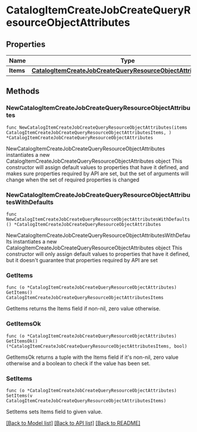 # CatalogItemCreateJobCreateQueryResourceObjectAttributes

## Properties

Name | Type | Description | Notes
------------ | ------------- | ------------- | -------------
**Items** | [**CatalogItemCreateJobCreateQueryResourceObjectAttributesItems**](CatalogItemCreateJobCreateQueryResourceObjectAttributesItems.md) |  | 

## Methods

### NewCatalogItemCreateJobCreateQueryResourceObjectAttributes

`func NewCatalogItemCreateJobCreateQueryResourceObjectAttributes(items CatalogItemCreateJobCreateQueryResourceObjectAttributesItems, ) *CatalogItemCreateJobCreateQueryResourceObjectAttributes`

NewCatalogItemCreateJobCreateQueryResourceObjectAttributes instantiates a new CatalogItemCreateJobCreateQueryResourceObjectAttributes object
This constructor will assign default values to properties that have it defined,
and makes sure properties required by API are set, but the set of arguments
will change when the set of required properties is changed

### NewCatalogItemCreateJobCreateQueryResourceObjectAttributesWithDefaults

`func NewCatalogItemCreateJobCreateQueryResourceObjectAttributesWithDefaults() *CatalogItemCreateJobCreateQueryResourceObjectAttributes`

NewCatalogItemCreateJobCreateQueryResourceObjectAttributesWithDefaults instantiates a new CatalogItemCreateJobCreateQueryResourceObjectAttributes object
This constructor will only assign default values to properties that have it defined,
but it doesn't guarantee that properties required by API are set

### GetItems

`func (o *CatalogItemCreateJobCreateQueryResourceObjectAttributes) GetItems() CatalogItemCreateJobCreateQueryResourceObjectAttributesItems`

GetItems returns the Items field if non-nil, zero value otherwise.

### GetItemsOk

`func (o *CatalogItemCreateJobCreateQueryResourceObjectAttributes) GetItemsOk() (*CatalogItemCreateJobCreateQueryResourceObjectAttributesItems, bool)`

GetItemsOk returns a tuple with the Items field if it's non-nil, zero value otherwise
and a boolean to check if the value has been set.

### SetItems

`func (o *CatalogItemCreateJobCreateQueryResourceObjectAttributes) SetItems(v CatalogItemCreateJobCreateQueryResourceObjectAttributesItems)`

SetItems sets Items field to given value.



[[Back to Model list]](../README.md#documentation-for-models) [[Back to API list]](../README.md#documentation-for-api-endpoints) [[Back to README]](../README.md)


